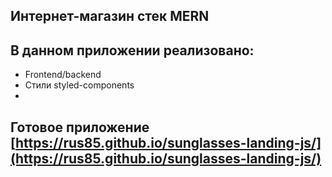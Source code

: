 ## Интернет-магазин стек MERN
## В данном приложении реализовано:
- Frontend/backend
- Стили styled-components
- 
## Готовое приложение [https://rus85.github.io/sunglasses-landing-js/](https://rus85.github.io/sunglasses-landing-js/)
